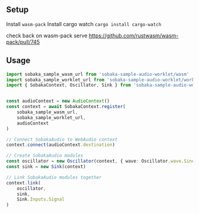 ## Setup

Install `wasm-pack`
Install cargo watch `cargo install cargo-watch`

check back on wasm-pack serve https://github.com/rustwasm/wasm-pack/pull/745

## Usage

```ts
import sobaka_sample_wasm_url from 'sobaka-sample-audio-worklet/wasm'
import sobaka_sample_worklet_url from 'sobaka-sample-audio-worklet/worklet'
import { SobakaContext, Oscillator, Sink } from 'sobaka-sample-audio-worklet'


const audioContext = new AudioContext()
const context = await SobakaContext.register(
	sobaka_sample_wasm_url,
	sobaka_sample_worklet_url,
	audioContext
)

// Connect SobakaAudio to WebAudio context
context.connect(audioContext.destination)

// Create SobakaAudio modules
const oscillator = new Oscillator(context, { wave: Oscillator.wave.Sine })
const sink = new Sink(context)

// Link SobakaAudio modules together
context.link(
	oscillator,
	sink,
	Sink.Inputs.Signal
)

```